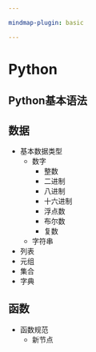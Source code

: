 ```yaml
---

mindmap-plugin: basic

---
```


# Python

## Python基本语法

## 数据
- 基本数据类型
    - 数字
        - 整数
        - 二进制
        - 八进制
        - 十六进制
        - 浮点数
        - 布尔数
        - 复数
    - 字符串
- 列表
- 元组
- 集合
- 字典

## 函数
- 函数规范
    - 新节点